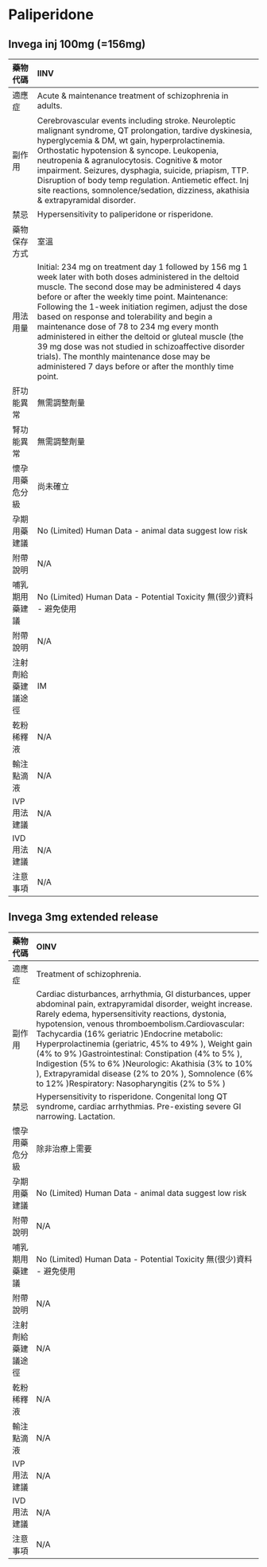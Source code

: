 # Paliperidone

## Invega inj 100mg \(=156mg\)

| 藥物代碼 | IINV |
| :--- | :--- |
| 適應症 | Acute & maintenance treatment of schizophrenia in adults. |
| 副作用 | Cerebrovascular events including stroke. Neuroleptic malignant syndrome, QT prolongation, tardive dyskinesia, hyperglycemia & DM, wt gain, hyperprolactinemia. Orthostatic hypotension & syncope. Leukopenia, neutropenia & agranulocytosis. Cognitive & motor impairment. Seizures, dysphagia, suicide, priapism, TTP. Disruption of body temp regulation. Antiemetic effect. Inj site reactions, somnolence/sedation, dizziness, akathisia & extrapyramidal disorder. |
| 禁忌 | Hypersensitivity to paliperidone or risperidone. |
| 藥物保存方式 | 室溫 |
| 用法用量 | Initial: 234 mg on treatment day 1 followed by 156 mg 1 week later with both doses administered in the deltoid muscle. The second dose may be administered 4 days before or after the weekly time point. Maintenance: Following the 1-week initiation regimen, adjust the dose based on response and tolerability and begin a maintenance dose of 78 to 234 mg every month administered in either the deltoid or gluteal muscle \(the 39 mg dose was not studied in schizoaffective disorder trials\). The monthly maintenance dose may be administered 7 days before or after the monthly time point. |
| 肝功能異常 | 無需調整劑量 |
| 腎功能異常 | 無需調整劑量 |
| 懷孕用藥危分級 | 尚未確立 |
| 孕期用藥建議 | No \(Limited\) Human Data - animal data suggest low risk |
| 附帶說明 | N/A |
| 哺乳期用藥建議 | No \(Limited\) Human Data - Potential Toxicity 無\(很少\)資料 - 避免使用 |
| 附帶說明 | N/A |
| 注射劑給藥建議途徑 | IM |
| 乾粉稀釋液 | N/A |
| 輸注點滴液 | N/A |
| IVP 用法建議 | N/A |
| IVD 用法建議 | N/A |
| 注意事項 | N/A |

## Invega 3mg extended release

| 藥物代碼 | OINV |
| :--- | :--- |
| 適應症 | Treatment of schizophrenia. |
| 副作用 | Cardiac disturbances, arrhythmia, GI disturbances, upper abdominal pain, extrapyramidal disorder, weight increase. Rarely edema, hypersensitivity reactions, dystonia, hypotension, venous thromboembolism.Cardiovascular: Tachycardia \(16% geriatric \)Endocrine metabolic: Hyperprolactinemia \(geriatric, 45% to 49% \), Weight gain \(4% to 9% \)Gastrointestinal: Constipation \(4% to 5% \), Indigestion \(5% to 6% \)Neurologic: Akathisia \(3% to 10% \), Extrapyramidal disease \(2% to 20% \), Somnolence \(6% to 12% \)Respiratory: Nasopharyngitis \(2% to 5% \) |
| 禁忌 | Hypersensitivity to risperidone. Congenital long QT syndrome, cardiac arrhythmias. Pre-existing severe GI narrowing. Lactation. |
| 懷孕用藥危分級 | 除非治療上需要 |
| 孕期用藥建議 | No \(Limited\) Human Data - animal data suggest low risk |
| 附帶說明 | N/A |
| 哺乳期用藥建議 | No \(Limited\) Human Data - Potential Toxicity 無\(很少\)資料 - 避免使用 |
| 附帶說明 | N/A |
| 注射劑給藥建議途徑 | N/A |
| 乾粉稀釋液 | N/A |
| 輸注點滴液 | N/A |
| IVP 用法建議 | N/A |
| IVD 用法建議 | N/A |
| 注意事項 | N/A |

